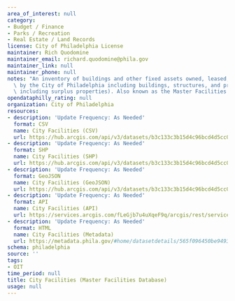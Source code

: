 ```yaml
---
area_of_interest: null
category:
- Budget / Finance
- Parks / Recreation
- Real Estate / Land Records
license: City of Philadelphia License
maintainer: Rich Quodomine
maintainer_email: richard.quodomine@phila.gov
maintainer_link: null
maintainer_phone: null
notes: "An inventory of buildings and other fixed assets owned, leased, or operated\
  \ by the City of Philadelphia including buildings, structures, and properties (not\
  \ including surplus properties). Also known as the Master Facilities Database. "
opendataphilly_rating: null
organization: City of Philadelphia
resources:
- description: 'Update Frequency: As Needed'
  format: CSV
  name: City Facilities (CSV)
  url: https://hub.arcgis.com/api/v3/datasets/b3c133c3b15d4c96bcd4d5cc09f19f4e_0/downloads/data?format=csv&spatialRefId=3857&where=1%3D1
- description: 'Update Frequency: As Needed'
  format: SHP
  name: City Facilities (SHP)
  url: https://hub.arcgis.com/api/v3/datasets/b3c133c3b15d4c96bcd4d5cc09f19f4e_0/downloads/data?format=shp&spatialRefId=3857&where=1%3D1
- description: 'Update Frequency: As Needed'
  format: GeoJSON
  name: City Facilities (GeoJSON)
  url: https://hub.arcgis.com/api/v3/datasets/b3c133c3b15d4c96bcd4d5cc09f19f4e_0/downloads/data?format=geojson&spatialRefId=4326&where=1%3D1
- description: 'Update Frequency: As Needed'
  format: API
  name: City Facilities (API)
  url: https://services.arcgis.com/fLeGjb7u4uXqeF9q/arcgis/rest/services/City_Facilities_pub/FeatureServer/0/query?outFields=*&where=1%3D1
- description: 'Update Frequency: As Needed'
  format: HTML
  name: City Facilities (Metadata)
  url: https://metadata.phila.gov/#home/datasetdetails/565f096450be9493120352a1/representationdetails/565f1601a6c636480f4abdf8/
schema: philadelphia
source: ''
tags:
- OIT
time_period: null
title: City Facilities (Master Facilities Database)
usage: null
---
```


